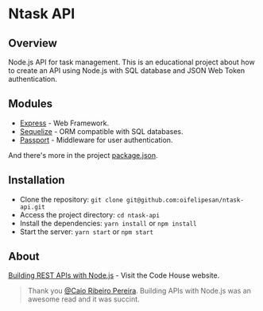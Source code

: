 # Ntask API

## Overview

Node.js API for task management.
This is an educational project about how to create an API using Node.js with SQL database and JSON Web Token authentication.

## Modules

- [Express](http://expressjs.com/) - Web Framework.
- [Sequelize](http://docs.sequelizejs.com/en/latest/) - ORM compatible with SQL databases.
- [Passport](http://passportjs.org/) - Middleware for user authentication.

And there's more in the project [package.json](https://github.com/oifelipesan/ntask-api/blob/master/package.json).

## Installation

- Clone the repository: `git clone git@github.com:oifelipesan/ntask-api.git`
- Access the project directory: `cd ntask-api`
- Install the dependencies: `yarn install` or `npm install`
- Start the server: `yarn start` or `npm start`

## About

[Building REST APIs with Node.js](https://www.casadocodigo.com.br/products/livro-apis-nodejs) - Visit the Code House website.

> Thank you [@Caio Ribeiro Pereira](https://twitter.com/crp_underground?lang=en). Building APIs with Node.js was an awesome read and it was succint.
